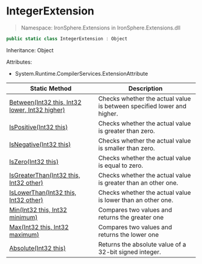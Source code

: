 ﻿# IntegerExtension

> Namespace: IronSphere.Extensions in  IronSphere.Extensions.dll



```csharp
public static class IntegerExtension : Object
```
Inheritance: Object



Attributes:
        
* System.Runtime.CompilerServices.ExtensionAttribute




| Static Method | Description |
| --- | --- |
| [Between(Int32 this, Int32 lower, Int32 higher)](IntegerExtension.Between(Int32,Int32,Int32)) | Checks whether the actual value is between specified lower and higher. |
| [IsPositive(Int32 this)](IntegerExtension.IsPositive(Int32)) | Checks whether the actual value is greater than zero. |
| [IsNegative(Int32 this)](IntegerExtension.IsNegative(Int32)) | Checks whether the actual value is smaller than zero. |
| [IsZero(Int32 this)](IntegerExtension.IsZero(Int32)) | Checks whether the actual value is equal to zero. |
| [IsGreaterThan(Int32 this, Int32 other)](IntegerExtension.IsGreaterThan(Int32,Int32)) | Checks whether the actual value is greater than an other one. |
| [IsLowerThan(Int32 this, Int32 other)](IntegerExtension.IsLowerThan(Int32,Int32)) | Checks whether the actual value is lower than an other one. |
| [Min(Int32 this, Int32 minimum)](IntegerExtension.Min(Int32,Int32)) | Compares two values and returns the greater one |
| [Max(Int32 this, Int32 maximum)](IntegerExtension.Max(Int32,Int32)) | Compares two values and returns the lower one |
| [Absolute(Int32 this)](IntegerExtension.Absolute(Int32)) | Returns the absolute value of a 32-bit signed integer. |
